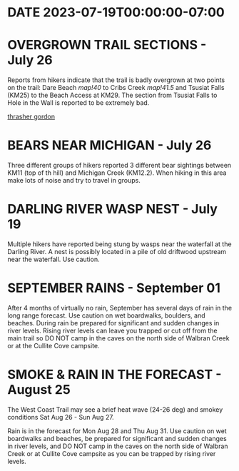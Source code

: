 # DATE 2023-07-19T00:00:00-07:00

# OVERGROWN TRAIL SECTIONS - July 26
Reports from hikers indicate that the trail is badly overgrown at two points on the trail: Dare Beach *map!40* to Cribs Creek *map!41.5* and Tsusiat Falls (KM25) to the Beach Access at KM29. The section from Tsusiat Falls to Hole in the Wall is reported to be extremely bad.

[thrasher gordon](https://www.westcoasttrail.app/a/segment/thrasher_gordon)

# BEARS NEAR MICHIGAN - July 26
Three different groups of hikers reported 3 different bear sightings between KM11 (top of th hill) and Michigan Creek (KM12.2). When hiking in this area make lots of noise and try to travel in groups.

# DARLING RIVER WASP NEST - July 19
Multiple hikers have reported being stung by wasps near the waterfall at the Darling River. A nest is possibly located in a pile of old driftwood upstream near the waterfall. Use caution.

# SEPTEMBER RAINS - September 01
After 4 months of virtually no rain, September has several days of rain in the long range forecast. Use caution on wet boardwalks, boulders, and beaches. During rain be prepared for significant and sudden changes in river levels. Rising river levels can leave you trapped or cut off from the main trail so DO NOT camp in the caves on the north side of Walbran Creek or at the Cullite Cove campsite.

# SMOKE & RAIN IN THE FORECAST - August 25
The West Coast Trail may see a brief heat wave (24-26 deg) and smokey conditions Sat Aug 26 - Sun Aug 27. 

Rain is in the forecast for Mon Aug 28 and Thu Aug 31. Use caution on wet boardwalks and beaches, be prepared for significant and sudden changes in river levels, and DO NOT camp in the caves on the north side of Walbran Creek or at Cullite Cove campsite as you can be trapped by rising river levels.
